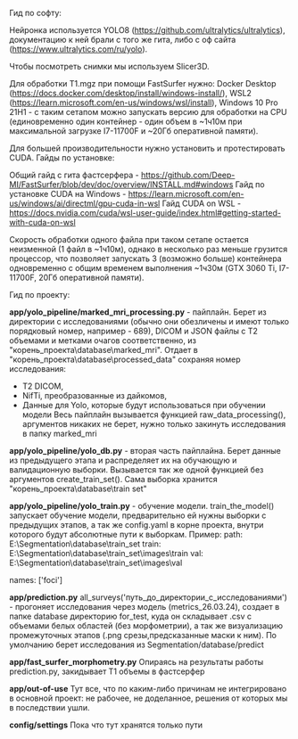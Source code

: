 [//]: # (Проект на данный момент полностью запускается с пайчарма про. Как только перенесу фастсерфер в контейнер, можно будет запусать с коммьюнити версии + докер.)

[//]: # (Предварительно нужно на компьютер установить FastSurfer &#40;https://github.com/Deep-MI/FastSurfer/tree/dev&#41;, через него в koko.py прогоняются данные для получения морфометрии, там же необходимо исправить имя компьютера в коде, который обращается непосредственно к фрисерферу. Кода, связанного с ним всего несколько строчек, документацию по нему взята из репозитория. Пока он не в контейнере, запускается на линуксе через Xming.)

[//]: # (Код давненько не оптимизировали, чтобы запустить его, возможно нужно сначала исправить пути в проекте в различных файлах .py.)

Гид по софту:

Нейронка используется YOLO8 (https://github.com/ultralytics/ultralytics), документацию к ней брали с того же гита, либо с оф сайта (https://www.ultralytics.com/ru/yolo).

Чтобы посмотреть снимки мы используем Slicer3D.

Для обработки T1.mgz при помощи FastSurfer нужно: 
Docker Desktop (https://docs.docker.com/desktop/install/windows-install/), WSL2 (https://learn.microsoft.com/en-us/windows/wsl/install), Windows 10 Pro 21H1 - с таким
сетапом можно запускать версию для обработки на CPU (единовременно один контейнер - один объем в ~1ч10м при максимальной загрузке I7-11700F и ~20Гб оперативной памяти).

Для большей производительности нужно установить и протестировать CUDA. Гайды по установке: 

Общий гайд с гита фастсерфера - https://github.com/Deep-MI/FastSurfer/blob/dev/doc/overview/INSTALL.md#windows
Гайд по установке CUDA на Windows - https://learn.microsoft.com/en-us/windows/ai/directml/gpu-cuda-in-wsl
Гайд CUDA on WSL - https://docs.nvidia.com/cuda/wsl-user-guide/index.html#getting-started-with-cuda-on-wsl

Скорость обработки одного файла при таком сетапе остается неизменной (1 файл в ~1ч10м), однако в несколько раз меньше грузится процессор, что позволяет запускать
3 (возможно больше) контейнера одновременно с общим временем выполнения ~1ч30м (GTX 3060 Ti, I7-11700F, 20Гб оперативной памяти).

Гид по проекту:

**app/yolo_pipeline/marked_mri_processing.py** - пайплайн. Берет из директории с исследованиями (обычно они обезличены и имеют только порядковый номер, например - 689),
DICOM и JSON файлы с T2 объемами и метками очагов соответственно, из "корень_проекта\database\marked_mri". 
Отдает в "корень_проекта\database\processed_data" сохраняя номер исследования:
  - T2 DICOM, 
  - NifTi, преобразованные из дайкомов, 
  - Данные для Yolo, которые будут использоваться при обучении модели
  Весь пайплайн вызывается функцией raw_data_processing(), аргументов никаких не берет, нужно только закинуть исследования в папку marked_mri

**app/yolo_pipeline/yolo_db.py** - вторая часть пайплайна. Берет данные из предыдущего этапа и распределяет их на обучающую и валидационную выборки.
Вызывается так же одной функцией без аргументов create_train_set(). Сама выборка хранится "корень_проекта\database\train set"

**app/yolo_pipeline/yolo_train.py** - обучение модели. train_the_model() запускает обучение модели, предварительно ей нужны выборки с предыдущих этапов, 
а так же config.yaml в корне проекта, внутри которого будут абсолютные пути к выборкам.
Пример:
path: E:\Segmentation\database\train_set
train: E:\Segmentation\database\train_set\images\train
val: E:\Segmentation\database\train_set\images\val

names: ['foci']

**app/prediction.py**
all_surveys('путь_до_директории_с_исследованиями') - прогоняет исследования через модель (metrics_26.03.24), создает в папке database директорию for_test, куда он складывает
.csv с объемами белых областей (без морфометрии), а так же визуализацию промежуточных этапов (.png срезы,предсказанные маски к ним).
По умолчанию берет исследования из Segmentation/database/predict

**app/fast_surfer_morphometry.py**
Опираясь на результаты работы prediction.py, закидывает Т1 объемы в фастсерфер

**app/out-of-use**
Тут все, что по каким-либо причинам не интегрировано в основной проект: не рабочее, не доделанное, решения от которых мы в последствии ушли.

**config/settings**
Пока что тут хранятся только пути


